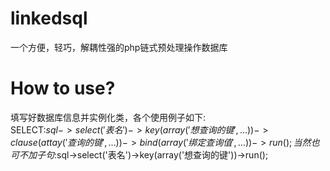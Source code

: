 # linkedsql
一个方便，轻巧，解耦性强的php链式预处理操作数据库
# How to use?
填写好数据库信息并实例化类，各个使用例子如下:  
SELECT:$sql->select('表名')->key(array('想查询的键',...))->clause(attay('查询的键',...))->bind(array('绑定查询值',...))->run();  
当然也可不加子句:$sql->select('表名')->key(array('想查询的键'))->run();  
